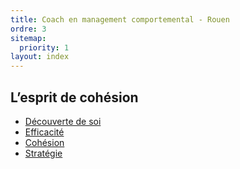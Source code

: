 ```yaml
---
title: Coach en management comportemental - Rouen
ordre: 3
sitemap:
  priority: 1
layout: index
---
```


## L’esprit de cohésion
  
 - [Découverte de soi](/coaching-comportemental/)
 - [Efficacité](/consultant-formateur/)
 - [Cohésion](/coaching-comportemental/)
 - [Stratégie](/consultant-formateur/)

